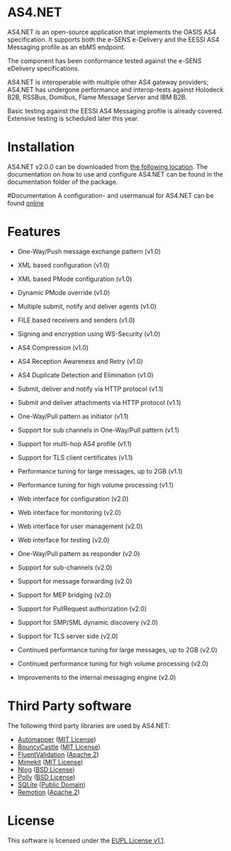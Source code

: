 # AS4.NET
AS4.NET is an open-source application that implements the OASIS AS4 specification. It supports both the e-SENS e-Delivery and the EESSI AS4 Messaging profile as an ebMS endpoint.   
 
The component has been conformance tested against the e-SENS eDelivery specifications.  

AS4.NET is interoperable with multiple other AS4 gateway providers; AS4.NET has undergone performance and interop-tests against Holodeck B2B, RSSBus, Domibus, Flame Message Server and IBM B2B.

Basic testing against the EESSI AS4 Messaging profile is already covered. Extensive testing is scheduled later this year.

# Installation
AS4.NET v2.0.0 can be downloaded from [the following location](https://ec.europa.eu/cefdigital/artifact/content/repositories/eDelivery/eu/eessi/as4/eessi_as4.net/1.1.0/eessi_as4.net-1.1.0.zip). The documentation on how to use and configure AS4.NET can be found in the documentation folder of the package.

#Documentation
A configuration- and usermanual for AS4.NET can be found [online]([https://ec.europa.eu/cefdigital/wiki/display/EDELCOMMUNITY/AS4.NET)

# Features
- One-Way/Push message exchange pattern (v1.0)
- XML based configuration (v1.0)
- XML based PMode configuration (v1.0)
- Dynamic PMode override (v1.0)
- Multiple submit, notify and deliver agents (v1.0)
- FILE based receivers and senders (v1.0)
- Signing and encryption using WS-Security (v1.0)
- AS4 Compression (v1.0)
- AS4 Reception Awareness and Retry (v1.0)
- AS4 Duplicate Detection and Elimination (v1.0)

- Submit, deliver and notify via HTTP protocol (v1.1) 
- Submit and deliver attachments via HTTP protocol (v1.1)
- One-Way/Pull pattern as initiator (v1.1)
- Support for sub channels in One-Way/Pull pattern (v1.1)
- Support for multi-hop AS4 profile (v1.1)
- Support for TLS client certificates (v1.1)
- Performance tuning for large messages, up to 2GB (v1.1)
- Performance tuning for high volume processing (v1.1) 

- Web interface for configuration (v2.0)
- Web interface for monitoring (v2.0)
- Web interface for user management (v2.0)
- Web interface for testing (v2.0)
- One-Way/Pull pattern as responder (v2.0)
- Support for sub-channels (v2.0)
- Support for message forwarding (v2.0)
- Support for MEP bridging (v2.0)
- Support for PullRequest authorization (v2.0)
- Support for SMP/SML dynamic discovery (v2.0)
- Support for TLS server side (v2.0)
- Continued performance tuning for large messages, up to 2GB (v2.0)
- Continued performance tuning for high volume processing (v2.0)
- Improvements to the internal messaging engine (v2.0)
 
# Third Party software
The following third party libraries are used by AS4.NET:
- [Automapper](https://github.com/AutoMapper/AutoMapper) ([MIT License](https://opensource.org/licenses/MIT))
- [BouncyCastle](https://github.com/bcgit/bc-csharp) ([MIT License](https://opensource.org/licenses/MIT))
- [FluentValidation](https://github.com/JeremySkinner/FluentValidation) ([Apache 2](http://www.apache.org/licenses/LICENSE-2.0.html))
- [Mimekit](https://github.com/jstedfast/MimeKit) ([MIT License](https://opensource.org/licenses/MIT))
- [Nlog](https://github.com/NLog/NLog) ([BSD License](https://opensource.org/licenses/BSD-3-Clause))
- [Polly](https://github.com/App-vNext/Polly) ([BSD License](https://opensource.org/licenses/BSD-3-Clause))
- [SQLite](https://sqlite.org/) ([Public Domain](https://sqlite.org/copyright.html))
- [Remotion](https://github.com/re-motion/Relinq) ([Apache 2](http://www.apache.org/licenses/LICENSE-2.0.html))

# License
This software is licensed under the [EUPL License v1.1](https://joinup.ec.europa.eu/community/eupl/og_page/european-union-public-licence-eupl-v11).
